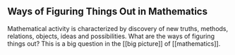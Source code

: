 ## Ways of Figuring Things Out in Mathematics ##

Mathematical activity is characterized by discovery of new truths, methods, relations, objects, ideas and possibilities. What are the ways of figuring things out?  This is a big question in the [[big picture]] of [[mathematics]].